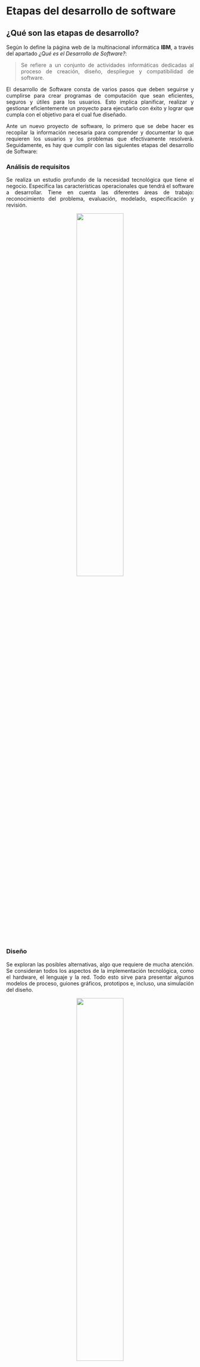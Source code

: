 # Etapas del desarrollo de software
<div align="justify">

## ¿Qué son las etapas de desarrollo? <!-- Por cada etapa, adjuntar una imagen relacionada -->

Según lo define la página web de la multinacional informática **IBM**, a través del apartado *¿Qué es el Desarrollo de Software?*:

> Se refiere a un conjunto de actividades informáticas dedicadas al proceso de creación, diseño, despliegue y compatibilidad de software.

El desarrollo de Software consta de varios pasos que deben seguirse y cumplirse para crear programas de computación que sean eficientes, seguros y útiles para los usuarios. Esto implica planificar, realizar y gestionar eficientemente un proyecto para ejecutarlo con éxito y lograr que cumpla con el objetivo para el cual fue diseñado.

Ante un nuevo proyecto de software, lo primero que se debe hacer es recopilar la información necesaria para comprender y documentar lo que requieren los usuarios y los problemas que efectivamente resolverá. Seguidamente, es hay que cumplir con las siguientes etapas del desarrollo de Software:

### Análisis de requisitos

Se realiza un estudio profundo de la necesidad tecnológica que tiene el negocio. Especifica las características operacionales que tendrá el software a desarrollar. Tiene en cuenta las diferentes áreas de trabajo: reconocimiento del problema, evaluación, modelado, especificación y revisión.

<div align=center>
<img src='https://th.bing.com/th/id/R.49ec5d75a8969f250217f5e8cd28ab6e?rik=FNylhIpSPPXAWQ&pid=ImgRaw&r=0' width=50% height=50%/>
</div>

### Diseño

Se exploran las posibles alternativas, algo que requiere de mucha atención. Se consideran todos los aspectos de la implementación tecnológica, como el hardware, el lenguaje y la red. Todo esto sirve para presentar algunos modelos de proceso, guiones gráficos, prototipos e, incluso, una simulación del diseño.

<div align=center>
<img src='https://th.bing.com/th/id/R.8569b60c0ee16e15e101300137498da2?rik=Xe7h0WrTYdPNMw&pid=ImgRaw&r=0' width=50% height=50%/>
</div>

### Codificación y compilación

Es la etapa medular del desarrollo, ya que implica crear el código con el lenguaje de programación indicado para producir el software. Para ello, se deben identificar correctamente las variables y su alcance, crear algoritmos y estructuras de datos adecuadas, garantizar una lógica de aplicación sencilla y documentar el código.

<div align=center>
<img src='https://th.bing.com/th/id/OIP.R-hMkPGw3eCRG68e_MletwAAAA?rs=1&pid=ImgDetMain' width=50% height=50%/>
</div>

### Pruebas

Esta fase es crucial porque, antes de llegar al usuario, hay que comprobar que el programa ejecute las tareas especificadas. Además, sirve para detectar fallas y analizar el rendimiento del software. Aunque el desarrollador hace sus propias pruebas, se recomienda que también sean realizadas por alguien más.

<div align=center>
<img src='https://image.freepik.com/vector-gratis/proceso-desarrollo-aplicaciones-pruebas-depuracion-software-antivirus-captura-errores_4968-747.jpg' width=50% height=50%/>
</div>

### Explotación

Se trata de habilitar el software para que el usuario lo utilice y así resolver cualquier problema o duda que se le presente. Previamente, se debe planificar el entorno considerando las dependencias entre los diferentes elementos que conforman el programa. Para ello, se analiza que no existan problemas de compatibilidad.

<div align=center>
<img src='https://th.bing.com/th/id/R.369adcdb4ec3fe6761abfdcf6e64437e?rik=p4s%2b8GlhaH11zg&pid=ImgRaw&r=0' width=50% height=50%/>
</div>

### Mantenimiento

Aunque se crea que al poner en práctica el software se acaba el trabajo, esto no es así. Y es que es esencial mantener, optimizar y mejorar el programa para eliminar los errores detectados, adaptar nuevas necesidades o añadir nuevas funcionalidades. Esto significa que se requiere hacer actualizaciones frecuentes.

<div align=center>
<img src='https://www.rade.ir/wp-content/uploads/2021/12/Sandogh-Ahrimi.jpg' width=50% height=50%/>
</div>

### Documentación

Se debe dejar registro documentado de todo el proceso y cada una de las etapas del proyecto, considerando las modelaciones, los diagramas, las pruebas, el objetivo de las eventuales correcciones, la usabilidad y las posibles adecuaciones al sistema. También, deben realizarse el manual de usuario y el manual técnico.

<div align=center>
<img src='https://th.bing.com/th/id/R.f9191786349978f7f8f082806f5db950?rik=NNwcIvChcqwY3w&pid=ImgRaw&r=0' width=50% height=50%/>
</div>

</div>